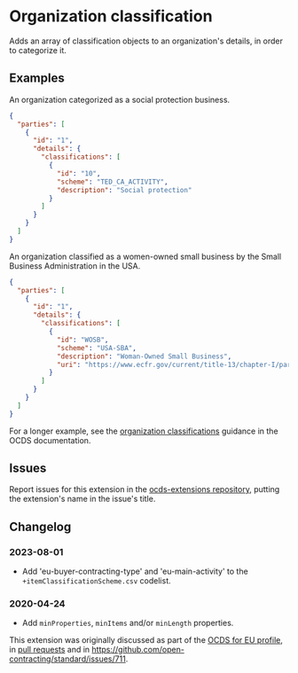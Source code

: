 # Organization classification

Adds an array of classification objects to an organization's details, in order to categorize it.

## Examples

An organization categorized as a social protection business.

```json
{
  "parties": [
    {
      "id": "1",
      "details": {
        "classifications": [
          {
            "id": "10",
            "scheme": "TED_CA_ACTIVITY",
            "description": "Social protection"
          }
        ]
      }
    }
  ]
}
```

An organization classified as a women-owned small business by the Small Business Administration in the USA.

```json
{
  "parties": [
    {
      "id": "1",
      "details": {
        "classifications": [
          {
            "id": "WOSB",
            "scheme": "USA-SBA",
            "description": "Woman-Owned Small Business",
            "uri": "https://www.ecfr.gov/current/title-13/chapter-I/part-127/subpart-B"
          }
        ]
      }
    }
  ]
}
```

For a longer example, see the [organization classifications](https://standard.open-contracting.org/latest/en/guidance/map/organization_classifications/#example-2-2-disclosing-data-using-a-local-scheme) guidance in the OCDS documentation.

## Issues

Report issues for this extension in the [ocds-extensions repository](https://github.com/open-contracting/ocds-extensions/issues), putting the extension's name in the issue's title.

## Changelog

### 2023-08-01

* Add 'eu-buyer-contracting-type' and 'eu-main-activity' to the `+itemClassificationScheme.csv` codelist.

### 2020-04-24

* Add `minProperties`, `minItems` and/or `minLength` properties.

This extension was originally discussed as part of the [OCDS for EU profile](https://github.com/open-contracting-extensions/european-union/issues), in [pull requests](https://github.com/open-contracting-extensions/ocds_organizationClassification_extension/pulls?q=is%3Apr+is%3Aclosed) and in <https://github.com/open-contracting/standard/issues/711>.
